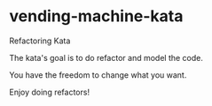 # vending-machine-kata
Refactoring Kata

The kata's goal is to do refactor and model the code.
 
You have the freedom to change what you want.

Enjoy doing refactors!
